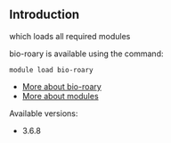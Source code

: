 ## Introduction
which loads all required modules 

bio-roary is available using the command:

```
module load bio-roary
```

* [More about bio-roary]()
* [More about modules](Local:/systems/lisa/software/modules)

Available versions:

* 3.6.8